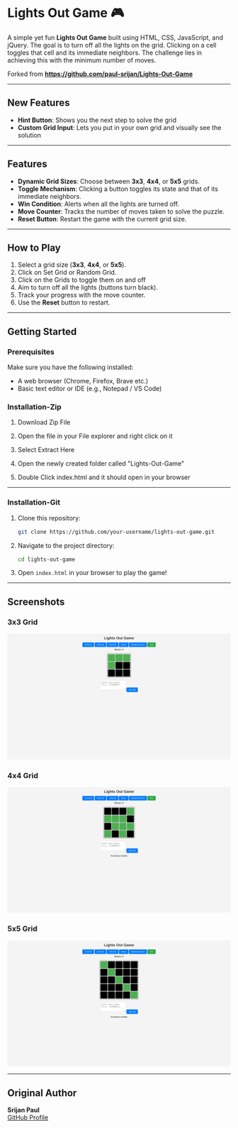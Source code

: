 # Lights Out Game 🎮

A simple yet fun **Lights Out Game** built using HTML, CSS, JavaScript, and jQuery. The goal is to turn off all the lights on the grid. Clicking on a cell toggles that cell and its immediate neighbors. The challenge lies in achieving this with the minimum number of moves.

Forked from **https://github.com/paul-srijan/Lights-Out-Game**

---
## New Features
- **Hint Button**: Shows you the next step to solve the grid
- **Custom Grid Input**: Lets you put in your own grid and visually see the solution
---

## Features
- **Dynamic Grid Sizes**: Choose between **3x3**, **4x4**, or **5x5** grids.
- **Toggle Mechanism**: Clicking a button toggles its state and that of its immediate neighbors.
- **Win Condition**: Alerts when all the lights are turned off.
- **Move Counter**: Tracks the number of moves taken to solve the puzzle.
- **Reset Button**: Restart the game with the current grid size.

---

## How to Play
1. Select a grid size (**3x3**, **4x4**, or **5x5**).
2. Click on Set Grid or Random Grid.
3. Click on the Grids to toggle them on and off
4. Aim to turn off all the lights (buttons turn black).
5. Track your progress with the move counter.
6. Use the **Reset** button to restart.

---

## Getting Started

### Prerequisites
Make sure you have the following installed:
- A web browser (Chrome, Firefox, Brave etc.)
- Basic text editor or IDE (e.g., Notepad / VS Code)


### Installation-Zip
1. Download Zip File

2. Open the file in your File explorer and right click on it

3. Select Extract Here

4. Open the newly created folder called "Lights-Out-Game"

5. Double Click index.html and it should open in your browser

---

### Installation-Git
1. Clone this repository:
   ```bash
   git clone https://github.com/your-username/lights-out-game.git
   ```
2. Navigate to the project directory:
   ```bash
   cd lights-out-game
   ```
3. Open `index.html` in your browser to play the game!


---

## Screenshots

### 3x3 Grid
![3x3 Grid Example](img/3by3.png)

### 4x4 Grid
![4x4 Grid Example](img/4by4.png)

### 5x5 Grid
![5x5 Grid Example](img/5by5.png)

---

## Original Author

**Srijan Paul**  
[GitHub Profile](https://github.com/paul-srijan)
